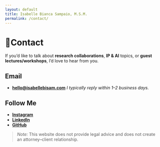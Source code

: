 ```yaml
---
layout: default
title: Isabelle Bianca Sampaio, M.S.M.
permalink: /contact/
---
```


# 💬Contact

If you’d like to talk about **research collaborations**, **IP & AI** topics, or **guest lectures/workshops**, I’d love to hear from you.

## Email

- **[hello@isabellebisam.com](mailto:hello@isabellebisam.com)**
    *I typically reply within 1–2 business days.*

## Follow Me

- **[Instagram](https://instagram.com/isabellebisam)**
- **[LinkedIn](https://linkedin.com/in/isabellebisam)**
- **[GitHub](https://github.com/isabellebisam)**

> *Note:* This website does not provide legal advice and does not create an attorney–client relationship.